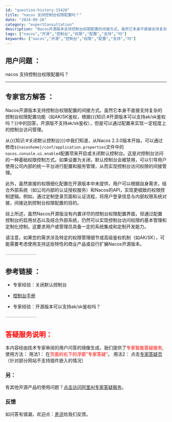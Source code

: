 ```yaml
---
id: "question-history-15426"
title: "nacos 支持控制台权限配置吗？"
date: "2024-09-26"
category: "expertConsultation"
description: "Nacos开源版本支持控制台权限配置的间接方式。虽然它本身不直接支持复杂的控制台权限配置功能（如AK/SK鉴权，根据知识:#开源版本可以支持ak/sk鉴权吗？中的回答，开源版不支持ak/sk鉴权），但是可以通过配置来实现一定程度上的控制台访问管理。从知识:#关闭默认控制台中我们知道，从Nacos 2"
tags: ["nacos","开源","控制台","权限","配置","支持","吗"]
keywords: ["nacos","开源","控制台","权限","配置","支持","吗"]
---
```


## 用户问题 ： 
 nacos 支持控制台权限配置吗？  

---------------
## 专家官方解答 ：

Nacos开源版本支持控制台权限配置的间接方式。虽然它本身不直接支持复杂的控制台权限配置功能（如AK/SK鉴权，根据{{{知识:#开源版本可以支持ak/sk鉴权吗？}}中的回答，开源版不支持ak/sk鉴权），但是可以通过配置来实现一定程度上的控制台访问管理。

从{{{知识:#关闭默认控制台}}}中我们知道，从Nacos 2.3.0版本开始，可以通过修改`${nacoshome}/conf/application.properties`文件中的`nacos.console.ui.enabled`配置项来开启或关闭默认控制台。这是对控制台访问的一种基础权限控制方式。如果设置为关闭，默认控制台会被禁用，可以引导用户使用公司内部的统一平台进行配置和服务管理，从而实现控制台访问权限的间接管理。

此外，虽然直接的权限细化配置在开源版本中未提供，用户可以根据自身需求，结合外部系统（如公司内部的认证授权服务）和Nacos的API，实现更细致的权限控制逻辑。例如，通过定制登录页面和认证流程，将用户登录信息与内部权限系统对接，间接达到控制台权限配置的目的。

综上所述，虽然Nacos开源版没有内置详尽的控制台权限配置界面，但通过配置控制台的启用状态以及结合外部系统，仍然可以实现控制台访问权限的基本管理和定制化控制。这要求用户或管理员具备一定的系统集成和定制开发能力。

请注意，如果您的需求涉及特定的权限管理细节或高级鉴权机制（如AK/SK），可能需要考虑使用支持这些特性的商业产品或自行扩展Nacos开源版本。


<font color="#949494">---------------</font> 


## 参考链接 ：

* 专家经验：关闭默认控制台 
 
 * [控制台手册](https://nacos.io/docs/latest/guide/admin/console-guide)
 
 * 专家经验：开源版本可以支持ak/sk鉴权吗？ 


 <font color="#949494">---------------</font> 
 


## <font color="#FF0000">答疑服务说明：</font> 

本内容经由技术专家审阅的用户问答的镜像生成，我们提供了<font color="#FF0000">专家智能答疑服务</font>,使用方法：
用法1： 在<font color="#FF0000">页面的右下的浮窗”专家答疑“</font>。
用法2： 点击[专家答疑页](https://answer.opensource.alibaba.com/docs/intro)（针对部分网站不支持插件嵌入的情况）
### 另：


有其他开源产品的使用问题？[点击访问阿里AI专家答疑服务](https://answer.opensource.alibaba.com/docs/intro)。
### 反馈
如问答有错漏，欢迎点：[差评](https://ai.nacos.io/user/feedbackByEnhancerGradePOJOID?enhancerGradePOJOId=15496)给我们反馈。
